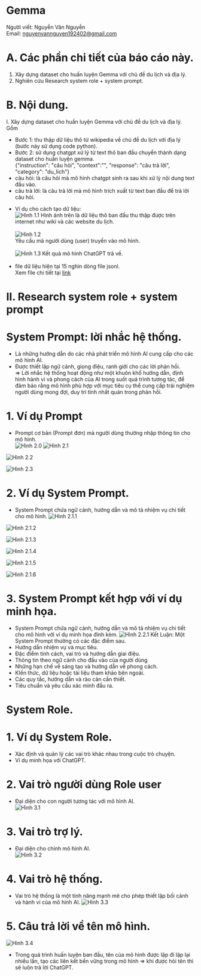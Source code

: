 # Gemma
Người viết: Nguyễn Văn Nguyễn  <br>
Email: nguyenvannguyen192402@gmail.com  <br>
# A. Các phần chi tiết của báo cáo này. <br>
1. Xây dựng dataset cho huấn luyện Gemma với chủ đề du lịch và địa lý. <br>
2. Nghiên cứu Research system role + system prompt.<br>
# B. Nội dung.<br>
I. Xây dựng dataset cho huấn luyện Gemma với chủ đề du lịch và địa lý.<br>
Gồm<br>
- Bước 1: thu thập dữ liệu thô từ wikipedia về chủ đề du lịch với địa lý (bước này sử dụng code python).<br>
- Bước 2: sử dụng chatgpt xử lý từ text thô ban đầu chuyển thành dạng dataset cho huấn luyện gemma.<br>
{"instruction": "câu hỏi", "context":"", "response": "câu trả lời", "category": "du_lich"}<br>
- câu hỏi: là câu hỏi mà mô hình chatgpt sinh ra sau khi xử lý nội dung text đầu vào.<br>
- câu trả lời: là câu trả lời mà mô hình trích xuất từ text ban đầu để trả lời câu hỏi.<br>
* Ví dụ cho cách tạo dữ liệu:<br>
![Hình 1.1](Hinh1_1.png)
Hình ảnh trên là dữ liệu thô ban đầu thu thập được trên internet như wiki và các website du lịch. <br><br>
![Hình 1.2](Hinh1_2.png) <br>
Yêu cầu mà người dùng (user) truyền vào mô hình. <br><br>
![Hình 1.3](Hinh1_3.png) 
Kết quả mô hình ChatGPT trả về. <br><br>
* file dữ liệu hiện tại 15 nghìn dòng file jsonl.<br>
Xem file chi tiết tại [link](https://drive.google.com/file/d/1Hy_1WjY7aIDTOuLcEO3iZ7Dh3xm6q7WZ/view) <br>
# II. Research system role + system prompt  <br>
# System Prompt: lời nhắc hệ thống. <br>
+ Là những hướng dẫn do các nhà phát triển mô hình AI cung cấp cho các mô hình AI.<br>
+ Được thiết lập ngữ cảnh, giọng điệu, ranh giới cho các lời phản hồi. <br>
=> Lời nhắc hệ thống hoạt động như một khuôn khổ hướng dẫn, định hình hành vi và phong cách của AI trong suốt quá trình tương tác, để đảm bảo rằng mô hình phù hợp với mục tiêu cụ thể cung cấp trải nghiệm người dùng mong đợi, duy trì tính nhất quán trong phản hồi.
# 1. Ví dụ Prompt <br>
- Prompt cơ bản (Prompt đơn) mà người dùng thường nhập thông tin cho mô hình. <br>
![Hình 2.0](Hinh2_00.png)
![Hình 2.1](Hinh2_1.png)

![Hình 2.2](Hinh2_2.png)

![Hình 2.3](Hinh2_3.png)

# 2. Ví dụ System Prompt. <br>
- System Prompt chứa ngữ cảnh, hướng dẫn và mô tả nhiệm vụ chi tiết cho mô hình.
![Hình 2.1.1](Hinh2_1_1.png) 

![Hình 2.1.2](Hinh2_1_2.png)

![Hình 2.1.3](Hinh2_1_3.png)

![Hình 2.1.4](Hinh2_1_4.png)

![Hình 2.1.5](Hinh2_1_5.png)

![Hình 2.1.6](Hinh2_1_6.png)

# 3. System Prompt kết hợp với ví dụ minh họa.
- System Prompt chứa ngữ cảnh, hướng dẫn và mô tả nhiệm vụ chi tiết cho mô hình với ví dụ minh họa đính kèm.
![Hình 2.2.1](Hinh2_2_1.png)
Kết Luận: Một System Prompt thường có các đặc điểm sau.
- Hướng dẫn nhiệm vụ và mục tiêu.
- Đặc điểm tính cách, vai trò và hướng dẫn giai điệu.
- Thông tin theo ngữ cảnh cho đầu vào của người dùng
- Những hạn chế về sáng tạo và hướng dẫn về phong cách.
- KIến thức, dữ liệu hoặc tài liệu tham khảo bên ngoài.
- Các quy tắc, hướng dẫn và rào cản cần thiết.
- Tiêu chuẩn và yêu cầu xác minh đầu ra.
# System Role.
#  1. Ví dụ System Role.
- Xác định và quản lý các vai trò khác nhau trong cuộc trò chuyện.
- Ví dụ minh họa với ChatGPT.
# 2. Vai trò người dùng Role user
- Đại diện cho con người tương tác với mô hình AI.<br>
![Hình 3.1](Hinh3_1.png)
# 3. Vai trò trợ lý.
- Đại diện cho chính mô hình AI. <br>
![Hình 3.2](Hinh3_2.png)

# 4. Vai trò hệ thống.
- Vai trò hệ thống là một tính năng mạnh mẽ cho phép thiết lập bối cảnh và hành vi của mô hình AI.
![Hình 3.3](Hinh3_3.png)

# 5. Câu trả lời về tên mô hình.
![Hình 3.4](Hinh3_4.png)
- Trong quá trình huấn luyện ban đầu, tên của mô hình được lập đi lập lại nhiều lần, tạo các liên kết bền vững trong mô hình => khi được hỏi tên thì sẽ luôn trả lời ChatGPT.



















